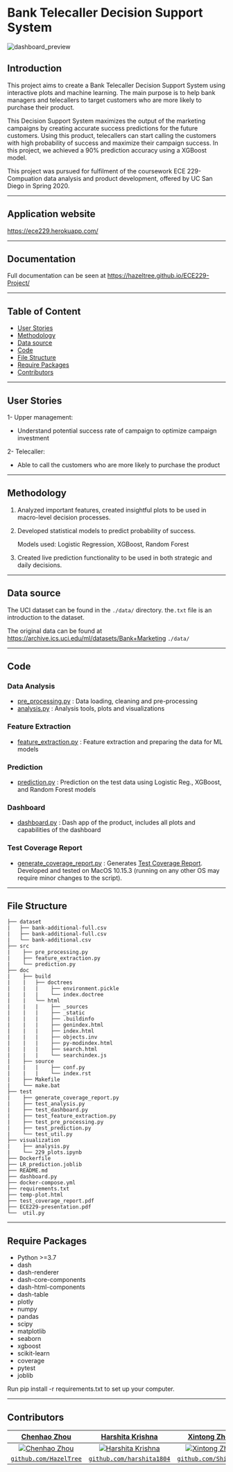 # **Bank Telecaller Decision Support System** 

![dashboard_preview](/dashboard_shot.png)

## Introduction

This project aims to create a Bank Telecaller Decision Support System using interactive plots and machine learning. The main purpose is to help bank managers and telecallers to target customers who are more likely to purchase their product. 

This Decision Support System maximizes the output of the marketing campaigns by creating accurate success predictions for the future customers. Using this product, telecallers can start calling the customers with high probability of success and maximize their campaign success. In this project, we achieved a 90% prediction accuracy using a XGBoost model.

This project was pursued for fulfilment of the coursework ECE 229- Compuation data analysis and product development, offered by UC San Diego in Spring 2020. 

---

## Application website

https://ece229.herokuapp.com/

---

## Documentation

Full documentation can be seen at https://hazeltree.github.io/ECE229-Project/

---

## Table of Content
- [User Stories](#userstories)
- [Methodology](#methodology)
- [Data source](#datasource)
- [Code](#code)
- [File Structure](#filestructure)
- [Require Packages](#requirepackages)
- [Contributors](#contributors)

---

## User Stories

1- Upper management:
   
   - Understand potential success rate of campaign to optimize campaign investment
   
2- Telecaller:

   - Able to call the customers who are more likely to purchase the product

---

## Methodology

1. Analyzed important features, created insightful plots to be used in macro-level decision processes.

2. Developed statistical models to predict probability of success.

   Models used: Logistic Regression, XGBoost, Random Forest

3. Created live prediction functionality to be used in both strategic and daily decisions.


----

## Data source

The UCI dataset can be found in the `./data/` directory. the`.txt` file is an introduction to the dataset.

The original data can be found at https://archive.ics.uci.edu/ml/datasets/Bank+Marketing `./data/`

---

## Code

### Data Analysis
- [pre_processing.py](../master/src/pre_processing.py) : Data loading, cleaning and pre-processing
- [analysis.py](../master/visualization/analysis.py) : Analysis tools, plots and visualizations
### Feature Extraction
- [feature_extraction.py](src/feature_extraction.py) : Feature extraction and preparing the data for ML models
### Prediction
- [prediction.py](src/prediction.py) : Prediction on the test data using Logistic Reg., XGBoost, and Random Forest models
### Dashboard
- [dashboard.py](dashboard.py) : Dash app of the product, includes all plots and capabilities of the dashboard
### Test Coverage Report 
- [generate_coverage_report.py](test/generate_coverage_report.py) : Generates [Test Coverage Report](test_coverage_report.pdf). Developed and tested on MacOS 10.15.3 (running on any other OS may require minor changes to the script).


---

## File Structure

```
├── dataset
|   ├── bank-additional-full.csv
|   ├── bank-additional-full.csv
|   └── bank-additional.csv
├── src
|    ├── pre_processing.py
|    ├── feature_extraction.py
|    └── prediction.py
├── doc
|    ├── build
|    |   ├── doctrees
|    |   |    ├── environment.pickle
|    |   |    └── index.doctree
|    |   └── html
|    |   |    ├── _sources
|    |   |    ├── _static
|    |   |    ├── .buildinfo
|    |   |    ├── genindex.html
|    |   |    ├── index.html
|    |   |    ├── objects.inv
|    |   |    ├── py-modindex.html
|    |   |    ├── search.html
|    |   |    └── searchindex.js
|    ├── source
|    |   |    ├── conf.py
|    |   |    └── index.rst
|    ├── Makefile
|    └── make.bat
├── test
|    ├── generate_coverage_report.py
|    ├── test_analysis.py
|    ├── test_dashboard.py
|    ├── test_feature_extraction.py
|    ├── test_pre_processing.py
|    ├── test_prediction.py
|    └── test_util.py
├── visualization
|    ├── analysis.py
|    └── 229_plots.ipynb
├── Dockerfile
├── LR_prediction.joblib
├── README.md
├── dashboard.py
├── docker-compose.yml
├── requirements.txt
├── temp-plot.html
├── test_coverage_report.pdf
├── ECE229-presentation.pdf
└──  util.py
```
---

## Require Packages
- Python >=3.7
- dash
- dash-renderer
- dash-core-components
- dash-html-components
- dash-table
- plotly
- numpy
- pandas
- scipy
- matplotlib
- seaborn
- xgboost
- scikit-learn
- coverage
- pytest
- joblib

Run pip install -r requirements.txt to set up your computer. 

---

## Contributors
| <a href="https://github.com/HazelTree" target="_blank">**Chenhao Zhou**</a> | <a href="https://github.com/harshita1804" target="_blank">**Harshita Krishna**</a> | <a href="https://github.com/ShikaZzz" target="_blank">**Xintong Zhou**</a> | <a href="https://github.com/AmolSakhale" target="_blank">**Amol Sakhale**</a> | <a href="https://github.com/iocak28" target="_blank">**Ismail Ocak**</a> |
| :---: |:---:| :---:| :---:| :---:|
| [![Chenhao Zhou](https://avatars1.githubusercontent.com/u/42596038?s=400)](https://github.com/HazelTree) | [![Harshita Krishna](https://avatars1.githubusercontent.com/u/42465912?s=400)](https://github.com/harshita1804) | [![Xintong Zhou](https://avatars1.githubusercontent.com/u/56456781?s=400)](https://github.com/ShikaZzz) | [![Amol Sakhale](https://avatars1.githubusercontent.com/u/10459987?s=400)](https://github.com/AmolSakhale) | [![Ismail Ocak](https://avatars3.githubusercontent.com/u/14804342?s=400)](https://github.com/iocak28) |
| <a href="https://github.com/HazelTree" target="_blank">`github.com/HazelTree`</a> | <a href="https://github.com/harshita1804" target="_blank">`github.com/harshita1804`</a> | <a href="https://github.com/ShikaZzz" target="_blank">`github.com/ShikaZzz`</a> | <a href="https://github.com/AmolSakhale" target="_blank">`github.com/AmolSakhale`</a> | <a href="https://github.com/iocak28" target="_blank">`github.com/iocak28`</a> |
